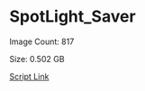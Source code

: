 # SpotLight_Saver

Image Count: 817

Size: 0.502 GB

[Script Link](https://github.com/liuyal/Archive/blob/master/Python/Utilities/Miscellaneous/spotlight_saver.py)